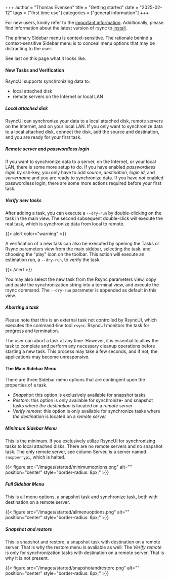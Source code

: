 +++
author = "Thomas Evensen"
title = "Getting started"
date = "2025-02-12"
tags = ["first time use"]
categories = ["general information"]
+++

For new users, kindly refer to the [important information](/docs/important/). Additionally, please find information about the latest version of rsync to [install](/docs/rsync/).

The primary Sidebar menu is context-sensitive. The rationale behind a context-sensitive Sidebar menu is to conceal menu options that may be distracting to the user. 

See last on this page what it looks like.

#### New Tasks and Verification

RsyncUI supports synchronizing data to:

- local attached disk
- remote servers on the Internet or local LAN

##### Local attached disk

RsyncUI can synchronize your data to a local attached disk, remote servers on the Internet, and on your local LAN. If you only want to synchronize data to a local attached disk, connect the disk, add the source and destination, and you are ready for your first task.

##### Remote server and passwordless login

If you want to synchronize data to a server, on the Internet, or your local LAN, there is some more setup to do. If you have enabled *passwordless login* by ssh-key, you only have to add *source*, *destination*, *login id*, and *servername* and you are ready to synchronize data. If you have *not* enabled passwordless login, there are some more actions required before your first task.

##### Verify new tasks

After adding a task, you can execute a `--dry-run` by double-clicking on the task in the main view. The second subsequent double-click will execute the real task, which is synchronize data from local to remote.

{{< alert color="warning" >}}

A verification of a new task can also be executed by opening the Tasks or Rsync parameters view from the main sidebar, selecting the task, and choosing the "play" icon on the toolbar. This action will execute an estimation run, a `--dry-run`, to verify the task.

{{< /alert >}}

You may also select the new task from the Rsync parameters view, copy and paste the synchronization string into a terminal view, and execute the rsync command. The `--dry-run` parameter is appended as default in this view.

##### Aborting a task

Please note that this is an external task not controlled by RsyncUI, which executes the command-line tool `rsync`. RsyncUI monitors the task for progress and termination.

The user can abort a task at any time. However, it is essential to allow the task to complete and perform any necessary cleanup operations before starting a new task. This process may take a few seconds, and if not, the applications may become unresponsive.

#### The Main Sidebar Menu

There are three Sidebar menu options that are contingent upon the properties of a task. 

- *Snapshot*: this option is exclusively available for snapshot tasks
- *Restore*: this option is only available for synchronize- and snapshot tasks where *the destination* is located on a *remote server*
- *Verify remote*: this option is only available for synchronize tasks where *the destination* is located on a *remote server*

##### Minimum Sidebar Menu

This is the minimum. If you exclusively utilize RsyncUI for synchronizing tasks to local attached disks. There are no remote servers and no snapshot task. The only remote server, see column Server, is a server named `raspberrypi`, which is halted.

{{< figure src="/images/started/minimumoptions.png" alt="" position="center" style="border-radius: 8px;" >}}

##### Full Sidebar Menu

This is all menu options, a snapshot task and synchronize task, both with destination on a remote server.

{{< figure src="/images/started/allmenuoptions.png" alt="" position="center" style="border-radius: 8px;" >}}

##### Snapshot and restore

This is snapshot and restore, a snapshot task with destination on a remote server. That is why the restore menu is avaliable as well. The *Verify remote* is only for synchronization tasks with destination on a remote server. That is why it is not present.

{{< figure src="/images/started/snapshotandrestore.png" alt="" position="center" style="border-radius: 8px;" >}}